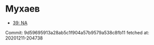 # Мухаев
- [39: NA](39.md)

Commit: 9d59695913a28ab5c1f904a57b9579a538c8fb11
 fetched at: 20201211-204738
